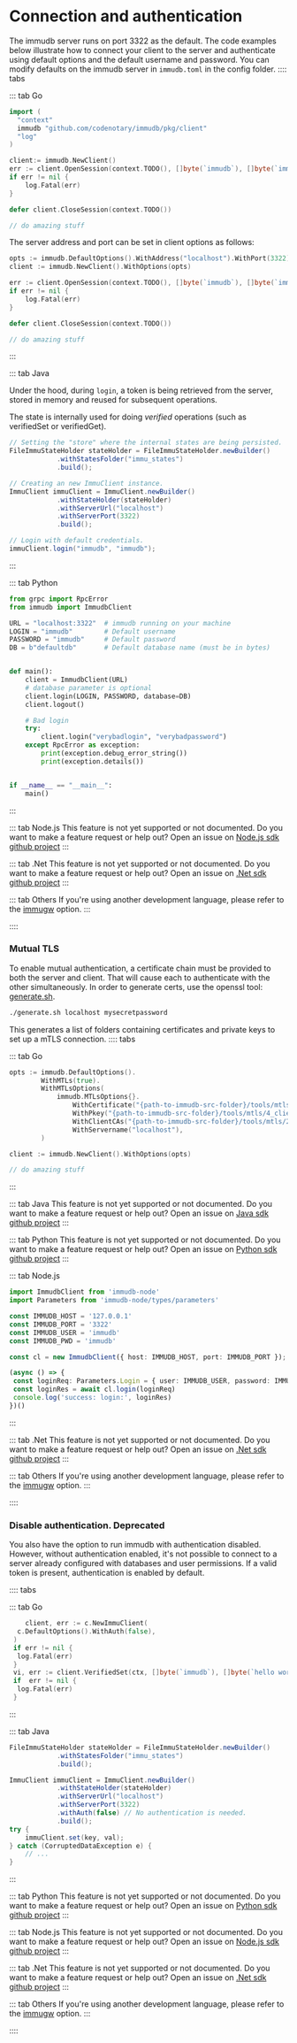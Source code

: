 # Connection and authentication

The immudb server runs on port 3322 as the default. The code examples below illustrate how to connect your client to the server and authenticate using default options and the default username and password.
You can modify defaults on the immudb server in `immudb.toml` in the config folder.
:::: tabs

::: tab Go

```go
import (
  "context"
  immudb "github.com/codenotary/immudb/pkg/client"
  "log"
)
```

```go
client:= immudb.NewClient()
err := client.OpenSession(context.TODO(), []byte(`immudb`), []byte(`immudb`), "defaultdb")
if err != nil {
    log.Fatal(err)
}

defer client.CloseSession(context.TODO())

// do amazing stuff
```

The server address and port can be set in client options as follows:
```go
opts := immudb.DefaultOptions().WithAddress("localhost").WithPort(3322)
client := immudb.NewClient().WithOptions(opts)

err := client.OpenSession(context.TODO(), []byte(`immudb`), []byte(`immudb`), "defaultdb")
if err != nil {
    log.Fatal(err)
}

defer client.CloseSession(context.TODO())

// do amazing stuff
```
:::

::: tab Java

Under the hood, during `login`, a token is being retrieved from the server,
stored in memory and reused for subsequent operations.

The state is internally used for doing _verified_ operations (such as verifiedSet or verifiedGet).

```java
// Setting the "store" where the internal states are being persisted.
FileImmuStateHolder stateHolder = FileImmuStateHolder.newBuilder()
            .withStatesFolder("immu_states")
            .build();

// Creating an new ImmuClient instance.
ImmuClient immuClient = ImmuClient.newBuilder()
            .withStateHolder(stateHolder)
            .withServerUrl("localhost")
            .withServerPort(3322)
            .build();

// Login with default credentials.
immuClient.login("immudb", "immudb");
```

:::

::: tab Python

```python
from grpc import RpcError
from immudb import ImmudbClient

URL = "localhost:3322"  # immudb running on your machine
LOGIN = "immudb"        # Default username
PASSWORD = "immudb"     # Default password
DB = b"defaultdb"       # Default database name (must be in bytes)


def main():
    client = ImmudbClient(URL)
    # database parameter is optional
    client.login(LOGIN, PASSWORD, database=DB)
    client.logout()

    # Bad login
    try:
        client.login("verybadlogin", "verybadpassword")
    except RpcError as exception:
        print(exception.debug_error_string())
        print(exception.details())


if __name__ == "__main__":
    main()

```
:::

::: tab Node.js
This feature is not yet supported or not documented.
Do you want to make a feature request or help out? Open an issue on [Node.js sdk github project](https://github.com/codenotary/immudb-node/issues/new)
:::

::: tab .Net
This feature is not yet supported or not documented.
Do you want to make a feature request or help out? Open an issue on [.Net sdk github project](https://github.com/codenotary/immudb4dotnet/issues/new)
:::

::: tab Others
If you're using another development language, please refer to the [immugw](/master/immugw/) option.
:::

::::

<WrappedSection>

### Mutual TLS

To enable mutual authentication, a certificate chain must be provided to both the server and client.
That will cause each to authenticate with the other simultaneously.
In order to generate certs, use the openssl tool:
[generate.sh](https://github.com/codenotary/immudb/tree/master/tools/mtls).

```bash
./generate.sh localhost mysecretpassword
```

</WrappedSection>

This generates a list of folders containing certificates and private keys to set up a mTLS connection.
:::: tabs

::: tab Go

```go
opts := immudb.DefaultOptions().
		WithMTLs(true).
		WithMTLsOptions(
			immudb.MTLsOptions{}.
                WithCertificate("{path-to-immudb-src-folder}/tools/mtls/4_client/certs/localhost.cert.pem").
				WithPkey("{path-to-immudb-src-folder}/tools/mtls/4_client/private/localhost.key.pem").
				WithClientCAs("{path-to-immudb-src-folder}/tools/mtls/2_intermediate/certs/ca-chain.cert.pem").
				WithServername("localhost"),
		)

client := immudb.NewClient().WithOptions(opts)

// do amazing stuff
```

:::

::: tab Java
This feature is not yet supported or not documented.
Do you want to make a feature request or help out? Open an issue on [Java sdk github project](https://github.com/codenotary/immudb4j/issues/new)
:::

::: tab Python
This feature is not yet supported or not documented.
Do you want to make a feature request or help out? Open an issue on [Python sdk github project](https://github.com/codenotary/immudb-py/issues/new)
:::

::: tab Node.js

```ts
import ImmudbClient from 'immudb-node'
import Parameters from 'immudb-node/types/parameters'

const IMMUDB_HOST = '127.0.0.1'
const IMMUDB_PORT = '3322'
const IMMUDB_USER = 'immudb'
const IMMUDB_PWD = 'immudb'

const cl = new ImmudbClient({ host: IMMUDB_HOST, port: IMMUDB_PORT });

(async () => {
 const loginReq: Parameters.Login = { user: IMMUDB_USER, password: IMMUDB_PWD }
 const loginRes = await cl.login(loginReq)
 console.log('success: login:', loginRes)
})()
```

:::

::: tab .Net
This feature is not yet supported or not documented.
Do you want to make a feature request or help out? Open an issue on [.Net sdk github project](https://github.com/codenotary/immudb4dotnet/issues/new)
:::

::: tab Others
If you're using another development language, please refer to the [immugw](/master/immugw/) option.
:::

::::

### Disable authentication. Deprecated

You also have the option to run immudb with authentication disabled. However, without authentication enabled, it's not possible to connect to a server already configured with databases and user permissions. If a valid token is present, authentication is enabled by default.

:::: tabs

::: tab Go

```go
    client, err := c.NewImmuClient(
  c.DefaultOptions().WithAuth(false),
 )
 if err != nil {
  log.Fatal(err)
 }
 vi, err := client.VerifiedSet(ctx, []byte(`immudb`), []byte(`hello world`))
 if  err != nil {
  log.Fatal(err)
 }
```

:::

::: tab Java

```java
FileImmuStateHolder stateHolder = FileImmuStateHolder.newBuilder()
            .withStatesFolder("immu_states")
            .build();

ImmuClient immuClient = ImmuClient.newBuilder()
            .withStateHolder(stateHolder)
            .withServerUrl("localhost")
            .withServerPort(3322)
            .withAuth(false) // No authentication is needed.
            .build();
try {
    immuClient.set(key, val);
} catch (CorruptedDataException e) {
    // ...
}
```

:::

::: tab Python
This feature is not yet supported or not documented.
Do you want to make a feature request or help out? Open an issue on [Python sdk github project](https://github.com/codenotary/immudb-py/issues/new)
:::

::: tab Node.js
This feature is not yet supported or not documented.
Do you want to make a feature request or help out? Open an issue on [Node.js sdk github project](https://github.com/codenotary/immudb-node/issues/new)
:::

::: tab .Net
This feature is not yet supported or not documented.
Do you want to make a feature request or help out? Open an issue on [.Net sdk github project](https://github.com/codenotary/immudb4dotnet/issues/new)
:::

::: tab Others
If you're using another development language, please refer to the [immugw](/master/immugw/) option.
:::

::::
